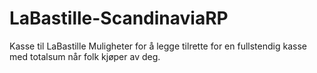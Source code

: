 # LaBastille-ScandinaviaRP
Kasse til LaBastille
Muligheter for å legge tilrette for en fullstendig kasse med totalsum når folk kjøper av deg.